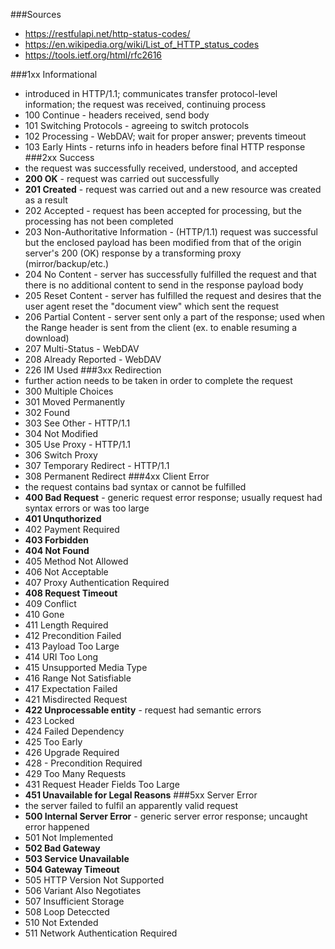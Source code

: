 ###Sources
- https://restfulapi.net/http-status-codes/
- https://en.wikipedia.org/wiki/List_of_HTTP_status_codes
- https://tools.ietf.org/html/rfc2616

###1xx Informational
- introduced in HTTP/1.1; communicates transfer protocol-level information; the request was received, continuing process
- 100 Continue - headers received, send body
- 101 Switching Protocols - agreeing to switch protocols
- 102 Processing - WebDAV; wait for proper answer; prevents timeout
- 103 Early Hints - returns info in headers before final HTTP response
###2xx Success
- the request was successfully received, understood, and accepted
- **200 OK** - request was carried out successfully
- **201 Created** - request was carried out and a new resource was created as a result
- 202 Accepted - request has been accepted for processing, but the processing has not been completed
- 203 Non-Authoritative Information - (HTTP/1.1) request was successful but the enclosed payload has been modified from that of the origin server's 200 (OK) response by a transforming proxy (mirror/backup/etc.)
- 204 No Content - server has successfully fulfilled the request and that there is no additional content to send in the response payload body
- 205 Reset Content - server has fulfilled the request and desires that the user agent reset the "document view" which sent the request
- 206 Partial Content - server sent only a part of the response; used when the Range header is sent from the client (ex. to enable resuming a download)
- 207 Multi-Status - WebDAV
- 208 Already Reported - WebDAV
- 226 IM Used
###3xx Redirection
-  further action needs to be taken in order to complete the request
- 300 Multiple Choices
- 301 Moved Permanently
- 302 Found
- 303 See Other - HTTP/1.1
- 304 Not Modified
- 305 Use Proxy - HTTP/1.1
- 306 Switch Proxy
- 307 Temporary Redirect - HTTP/1.1
- 308 Permanent Redirect
###4xx Client Error
- the request contains bad syntax or cannot be fulfilled
- **400 Bad Request** - generic request error response; usually request had syntax errors or was too large
- **401 Unquthorized**
- 402 Payment Required
- **403 Forbidden**
- **404 Not Found**
- 405 Method Not Allowed
- 406 Not Acceptable
- 407 Proxy Authentication Required
- **408 Request Timeout**
- 409 Conflict
- 410 Gone
- 411 Length Required
- 412 Precondition Failed
- 413 Payload Too Large
- 414 URI Too Long
- 415 Unsupported Media Type
- 416 Range Not Satisfiable
- 417 Expectation Failed
- 421 Misdirected Request
- **422 Unprocessable entity** - request had semantic errors
- 423 Locked
- 424 Failed Dependency
- 425 Too Early
- 426 Upgrade Required
- 428 - Precondition Required
- 429 Too Many Requests
- 431 Request Header Fields Too Large
- **451 Unavailable for Legal Reasons**
###5xx Server Error
- the server failed to fulfil an apparently valid request
- **500 Internal Server Error** - generic server error response; uncaught error happened
- 501 Not Implemented
- **502 Bad Gateway**
- **503 Service Unavailable**
- **504 Gateway Timeout**
- 505 HTTP Version Not Supported
- 506 Variant Also Negotiates
- 507 Insufficient Storage
- 508 Loop Deteccted
- 510 Not Extended
- 511 Network Authentication Required